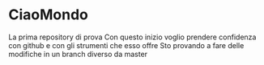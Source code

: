 # CiaoMondo
La prima repository di prova
Con questo inizio voglio prendere confidenza con github e con gli strumenti che esso offre
Sto provando a fare delle modifiche in un branch diverso da master
